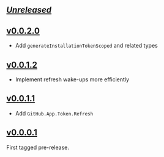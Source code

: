 ## [_Unreleased_](https://github.com/freckle/github-app-token/compare/v0.0.2.0...main)

## [v0.0.2.0](https://github.com/freckle/github-app-token/compare/v0.0.1.2...v0.0.2.0)

- Add `generateInstallationTokenScoped` and related types

## [v0.0.1.2](https://github.com/freckle/github-app-token/compare/v0.0.1.1...v0.0.1.2)

- Implement refresh wake-ups more efficiently

## [v0.0.1.1](https://github.com/freckle/github-app-token/compare/v0.0.0.1...v0.0.1.1)

- Add `GitHub.App.Token.Refresh`

## [v0.0.0.1](https://github.com/freckle/github-app-token/tree/v0.0.0.1)

First tagged pre-release.
